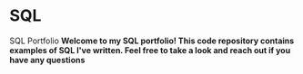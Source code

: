 # SQL
SQL Portfolio
**Welcome to my SQL portfolio! This code repository contains examples of SQL I've written. Feel free to take a look and reach out if you have any questions**
